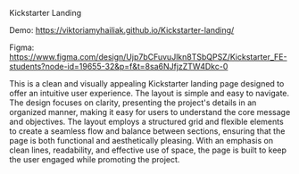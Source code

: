 Kickstarter Landing

Demo: https://viktoriamyhailiak.github.io/Kickstarter-landing/

Figma: https://www.figma.com/design/Ujp7bCFuvuJlkn8TSbQPSZ/Kickstarter_FE-students?node-id=19655-32&p=f&t=8sa6NJfjzZTW4Dkc-0

This is a clean and visually appealing Kickstarter landing page designed to offer an intuitive user experience. The layout is simple and easy to navigate. The design focuses on clarity, presenting the project's details in an organized manner, making it easy for users to understand the core message and objectives. The layout employs a structured grid and flexible elements to create a seamless flow and balance between sections, ensuring that the page is both functional and aesthetically pleasing. With an emphasis on clean lines, readability, and effective use of space, the page is built to keep the user engaged while promoting the project.
